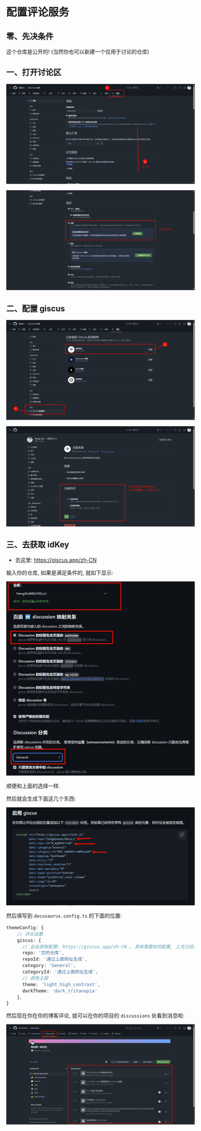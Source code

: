 # 配置评论服务
## 零、先决条件

这个仓库是公开的! (当然你也可以新建一个仅用于讨论的仓库)

## 一、打开讨论区

![打开 ##r10##](PixPin_2025-04-26_21-46-25.png)

![问题 ##r10##](PixPin_2025-04-26_21-46-54.png)

## 二、配置 giscus

![giscus ##r10##](PixPin_2025-04-26_21-48-13.png)

![set giscus ##r10##](PixPin_2025-04-26_21-50-21.png)

## 三、去获取 idKey

- 去这里: https://giscus.app/zh-CN

输入你的仓库, 如果是满足条件的, 就如下显示:

![getId ##w500##r10##](PixPin_2025-04-26_22-02-51.png)

顺便和上面的选择一样.

然后就会生成下面这几个东西:

![makeKeyId ##w600##r10##](PixPin_2025-04-26_22-20-57.png)

然后填写到 `docusaurus.config.ts` 的下面的位置:

```ts vscode
themeConfig: {
    // 评论设置
    giscus: {
      // 此处获取配置: https://giscus.app/zh-CN , 具体需要如何配置, 上文已经说明了
      repo: '您的仓库',
      repoId: '通过上面网址生成',
      category: 'General',
      categoryId: '通过上面网址生成',
      // 颜色主题
      theme: 'light_high_contrast',
      darkTheme: 'dark_tritanopia'
    },
}
```

然后现在你在你的博客评论, 就可以在你的项目的 `discussions` 处看到消息啦:

![msg ##r10##](PixPin_2025-04-26_22-23-14.png)